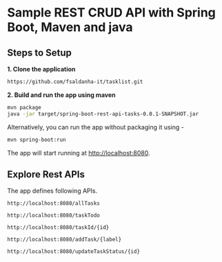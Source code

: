 # Sample REST CRUD API with Spring Boot, Maven and java

## Steps to Setup

**1. Clone the application**

```bash
https://github.com/fsaldanha-it/tasklist.git
```

**2. Build and run the app using maven**

```bash
mvn package
java -jar target/spring-boot-rest-api-tasks-0.0.1-SNAPSHOT.jar

```

Alternatively, you can run the app without packaging it using -

```bash
mvn spring-boot:run
```

The app will start running at <http://localhost:8080>.

## Explore Rest APIs

The app defines following APIs.

    http://localhost:8080/allTasks
    
    http://localhost:8080/taskTodo
    
    http://localhost:8080/taskId/{id}
    
    http://localhost:8080/addTask/{label}
    
    http://localhost:8080/updateTaskStatus/{id}

